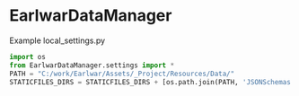 # EarlwarDataManager

Example local_settings.py
```python
import os
from EarlwarDataManager.settings import *
PATH = "C:/work/Earlwar/Assets/_Project/Resources/Data/"
STATICFILES_DIRS = STATICFILES_DIRS + [os.path.join(PATH, 'JSONSchemas')]